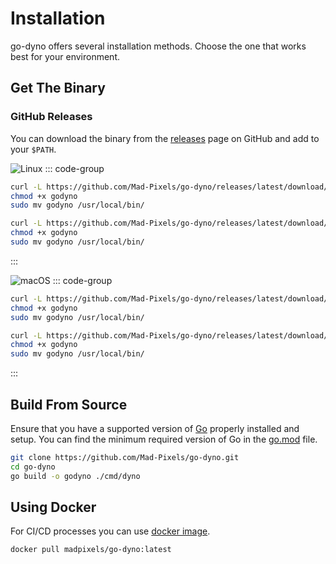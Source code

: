 # Installation

go-dyno offers several installation methods. Choose the one that works best for your environment.

## Get The Binary
### GitHub Releases

You can download the binary from the [releases](https://github.com/Mad-Pixels/go-dyno/releases) page on GitHub and add to your `$PATH`.

![Linux](https://img.shields.io/badge/Linux-amd64%20%7C%20arm64-blue?logo=linux&logoColor=white)
::: code-group
```bash [Linux • amd64]
curl -L https://github.com/Mad-Pixels/go-dyno/releases/latest/download/godyno_linux_amd64 -o godyno
chmod +x godyno
sudo mv godyno /usr/local/bin/
```

```bash [Linux • arm64]
curl -L https://github.com/Mad-Pixels/go-dyno/releases/latest/download/godyno_linux_arm64 -o godyno
chmod +x godyno
sudo mv godyno /usr/local/bin/
```
:::

![macOS](https://img.shields.io/badge/macOS-Intel%20%7C%20Silicon-lightgrey?logo=apple&logoColor=white)
::: code-group
```bash [Darwin • Intel]
curl -L https://github.com/Mad-Pixels/go-dyno/releases/latest/download/godyno_darwin_amd64 -o godyno
chmod +x godyno
sudo mv godyno /usr/local/bin/
```

```bash [Darwin • Silicon]
curl -L https://github.com/Mad-Pixels/go-dyno/releases/latest/download/godyno_darwin_arm64 -o godyno
chmod +x godyno
sudo mv godyno /usr/local/bin/
```
:::

## Build From Source

Ensure that you have a supported version of [Go](https://go.dev) properly installed and setup. You can find the minimum required version of Go in the [go.mod](https://github.com/Mad-Pixels/go-dyno/blob/main/go.mod) file.

```bash
git clone https://github.com/Mad-Pixels/go-dyno.git
cd go-dyno
go build -o godyno ./cmd/dyno
```

## Using Docker

For CI/CD processes you can use [docker image](https://hub.docker.com/r/madpixels/go-dyno).

```bash
docker pull madpixels/go-dyno:latest
```
